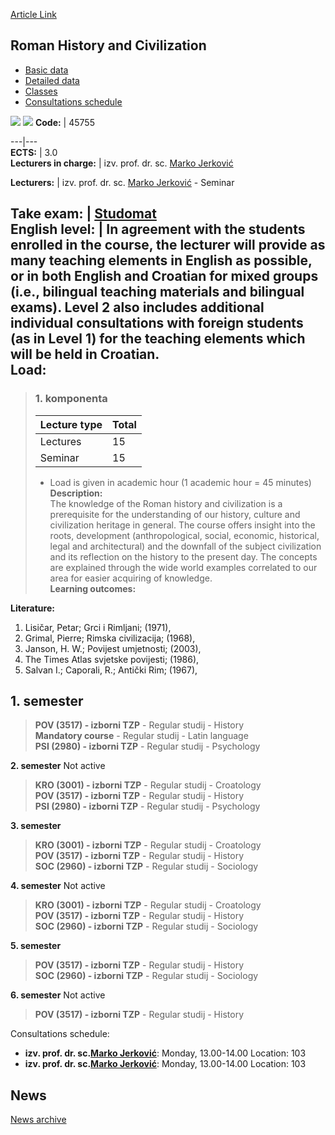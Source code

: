 [Article Link](https://www.fhs.hr/en/course/rhac)

## Roman History and Civilization
  * [Basic data](https://www.fhs.hr/en/course/rhac#v1id-523827_674355_1_0 "Basic data")
  * [Detailed data](https://www.fhs.hr/en/course/rhac#v1id-523827_674355_1_1 "Detailed data")
  * [Classes](https://www.fhs.hr/en/course/rhac#v1id-523827_674355_1_2 "Classes")
  * [Consultations schedule](https://www.fhs.hr/en/course/rhac#v1id-523827_674355_1_3 "Consultations schedule")


[![](https://www.fhs.hr/img/flags/gif/hr.gif)](https://www.fhs.hr/predmet/rpc) [![](https://www.fhs.hr/img/flags/gif/gb.gif)](https://www.fhs.hr/en/course/rhac)
**Code:** |  45755  
  
---|---  
**ECTS:** |  3.0   
**Lecturers in charge:** |  izv. prof. dr. sc. [Marko Jerković](https://www.fhs.hr/staff/marko.jerkovic)   
  
**Lecturers:** |  izv. prof. dr. sc. [Marko Jerković](https://www.fhs.hr/djelatnik/marko.jerkovic) - Seminar  
  
**Take exam:** |  [Studomat](http://www.isvu.hr/studomat)  
**English level:** |  In agreement with the students enrolled in the course, the lecturer will provide as many teaching elements in English as possible, or in both English and Croatian for mixed groups (i.e., bilingual teaching materials and bilingual exams). Level 2 also includes additional individual consultations with foreign students (as in Level 1) for the teaching elements which will be held in Croatian.   
**Load:**  
---  
> ### 1. komponenta
> | Lecture type | Total  
> ---|---  
> Lectures | 15  
> Seminar | 15  
> * Load is given in academic hour (1 academic hour = 45 minutes)   
**Description:**  
> The knowledge of the Roman history and civilization is a prerequisite for the understanding of our history, culture and civilization heritage in general. The course offers insight into the roots, development (anthropological, social, economic, historical, legal and architectural) and the downfall of the subject civilization and its reflection on the history to the present day. The concepts are explained through the wide world examples correlated to our area for easier acquiring of knowledge.  
**Learning outcomes:**  

  
**Literature:**  
  1. Lisičar, Petar; Grci i Rimljani; (1971), 
  2. Grimal, Pierre; Rimska civilizacija; (1968), 
  3. Janson, H. W.; Povijest umjetnosti; (2003), 
  4. The Times Atlas svjetske povijesti; (1986), 
  5. Salvan I.; Caporali, R.; Antički Rim; (1967), 

  
**1. semester**  
---  
> **POV (3517) - izborni TZP** - Regular studij - History  
>  **Mandatory course** - Regular studij - Latin language  
>  **PSI (2980) - izborni TZP** - Regular studij - Psychology  
>   
  
**2. semester** Not active  
> **KRO (3001) - izborni TZP** - Regular studij - Croatology  
>  **POV (3517) - izborni TZP** - Regular studij - History  
>  **PSI (2980) - izborni TZP** - Regular studij - Psychology  
>   
  
**3. semester**  
> **KRO (3001) - izborni TZP** - Regular studij - Croatology  
>  **POV (3517) - izborni TZP** - Regular studij - History  
>  **SOC (2960) - izborni TZP** - Regular studij - Sociology  
>   
  
**4. semester** Not active  
> **KRO (3001) - izborni TZP** - Regular studij - Croatology  
>  **POV (3517) - izborni TZP** - Regular studij - History  
>  **SOC (2960) - izborni TZP** - Regular studij - Sociology  
>   
  
**5. semester**  
> **POV (3517) - izborni TZP** - Regular studij - History  
>  **SOC (2960) - izborni TZP** - Regular studij - Sociology  
>   
  
**6. semester** Not active  
> **POV (3517) - izborni TZP** - Regular studij - History  
>   
Consultations schedule: 
  * **izv. prof. dr. sc.[Marko Jerković](https://www.fhs.hr/staff/marko.jerkovic)**: 
Monday, 13.00-14.00
Location: 103 
  * **izv. prof. dr. sc.[Marko Jerković](https://www.fhs.hr/djelatnik/marko.jerkovic)**: 
Monday, 13.00-14.00
Location: 103 


## News
[News archive](https://www.fhs.hr/en/course/rhac?@=20pvt#news_84139 "News archive")
